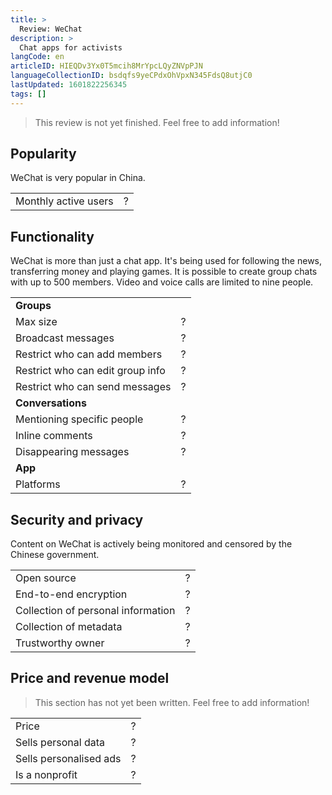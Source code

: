 ```yaml
---
title: >
  Review: WeChat
description: >
  Chat apps for activists
langCode: en
articleID: HIEQDv3Yx0T5mcih8MrYpcLQyZNVpPJN
languageCollectionID: bsdqfs9yeCPdxOhVpxN345FdsQ8utjC0
lastUpdated: 1601822256345
tags: []
---
```


> This review is not yet finished. Feel free to add information!

## **Popularity**

WeChat is very popular in China.

<div><table><tbody><tr><td>Monthly active users</td><td>?</td></tr></tbody></table></div>

## **Functionality**

WeChat is more than just a chat app. It's being used for following the news, transferring money and playing games. It is possible to create group chats with up to 500 members. Video and voice calls are limited to nine people.

<div><table><tbody><tr><td><strong>Groups</strong></td></tr><tr><td>Max size</td><td>?</td></tr><tr><td>Broadcast messages</td><td>?</td></tr><tr><td>Restrict who can add members</td><td>?</td></tr><tr><td>Restrict who can edit group info</td><td>?</td></tr><tr><td>Restrict who can send messages</td><td>?</td></tr><tr><td><strong>Conversations</strong></td></tr><tr><td>Mentioning specific people</td><td>?</td></tr><tr><td>Inline comments</td><td>?</td></tr><tr><td>Disappearing messages</td><td>?</td></tr><tr><td><strong>App</strong></td></tr><tr><td>Platforms</td><td>?</td></tr></tbody></table></div>

## **Security and privacy**

Content on WeChat is actively being monitored and censored by the Chinese government.

<div><table><tbody><tr><td>Open source</td><td>?</td></tr><tr><td>End-to-end encryption</td><td>?</td></tr><tr><td>Collection of personal information</td><td>?</td></tr><tr><td>Collection of metadata</td><td>?</td></tr><tr><td>Trustworthy owner</td><td>?</td></tr></tbody></table></div>

## **Price and revenue model**

> This section has not yet been written. Feel free to add information!

<div><table><tbody><tr><td>Price</td><td>?</td></tr><tr><td>Sells personal data</td><td>?</td></tr><tr><td>Sells personalised ads</td><td>?</td></tr><tr><td>Is a nonprofit</td><td>?</td></tr></tbody></table></div>